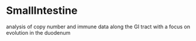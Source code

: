 # SmallIntestine
analysis of copy number and immune data along the GI tract with a focus on evolution in the duodenum

